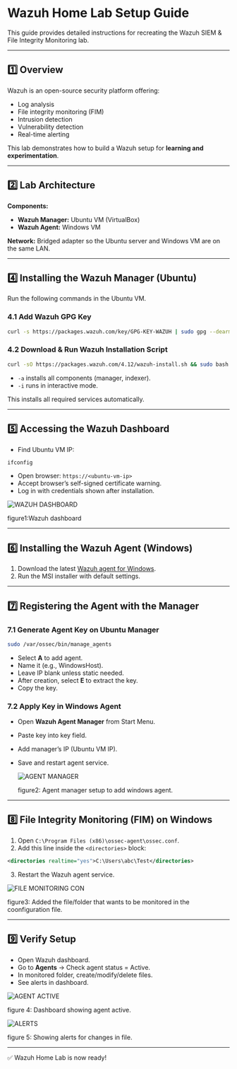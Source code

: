 #  Wazuh Home Lab Setup Guide

This guide provides detailed instructions for recreating the Wazuh SIEM & File Integrity Monitoring lab.

---

## 1️⃣ Overview
Wazuh is an open-source security platform offering:
- Log analysis
- File integrity monitoring (FIM)
- Intrusion detection
- Vulnerability detection
- Real-time alerting

This lab demonstrates how to build a Wazuh setup for **learning and experimentation**.

---

## 2️⃣ Lab Architecture
**Components:**
- **Wazuh Manager:** Ubuntu VM (VirtualBox)
- **Wazuh Agent:** Windows VM

**Network:** Bridged adapter so the Ubuntu server and Windows VM are on the same LAN.

---

## 4️⃣ Installing the Wazuh Manager (Ubuntu)
Run the following commands in the Ubuntu VM.

### 4.1 Add Wazuh GPG Key
```bash
curl -s https://packages.wazuh.com/key/GPG-KEY-WAZUH | sudo gpg --dearmor -o /usr/share/keyrings/wazuh-archive-keyring.gpg
```

### 4.2 Download & Run Wazuh Installation Script
```bash
curl -sO https://packages.wazuh.com/4.12/wazuh-install.sh && sudo bash ./wazuh-install.sh -a -i
```
- `-a` installs all components (manager, indexer).  
- `-i` runs in interactive mode.

This installs all required services automatically.

---

## 5️⃣ Accessing the Wazuh Dashboard
- Find Ubuntu VM IP:
```bash
ifconfig
```
- Open browser: `https://<ubuntu-vm-ip>`  
- Accept browser’s self-signed certificate warning.  
- Log in with credentials shown after installation.
  
 ![WAZUH DASHBOARD](screenshots/wazuh_dashboard1.jpg) 
 
 figure1:Wazuh dashboard 


---

## 6️⃣ Installing the Wazuh Agent (Windows)
1. Download the latest [Wazuh agent for Windows](https://documentation.wazuh.com/current/installation-guide/wazuh-agent/wazuh-agent-package-windows.html).  
2. Run the MSI installer with default settings.

---

## 7️⃣ Registering the Agent with the Manager

### 7.1 Generate Agent Key on Ubuntu Manager
```bash
sudo /var/ossec/bin/manage_agents
```
- Select **A** to add agent.  
- Name it (e.g., WindowsHost).  
- Leave IP blank unless static needed.  
- After creation, select **E** to extract the key.  
- Copy the key.

### 7.2 Apply Key in Windows Agent
- Open **Wazuh Agent Manager** from Start Menu.  
- Paste key into key field.  
- Add manager’s IP (Ubuntu VM IP).  
- Save and restart agent service.
  
  ![AGENT MANAGER](screenshots/wazuh_agent_manager.jpg)

  figure2: Agent manager setup to add windows agent.

---

## 8️⃣ File Integrity Monitoring (FIM) on Windows
1. Open `C:\Program Files (x86)\ossec-agent\ossec.conf`.  
2. Add this line inside the `<directories>` block:
```xml
<directories realtime="yes">C:\Users\abc\Test</directories>
```
3. Restart the Wazuh agent service.

![FILE MONITORING CON](screenshots/configuration_file_integrity.jpg) 

figure3: Added the file/folder that wants to be monitored in the coonfiguration file.

---

## 9️⃣ Verify Setup
- Open Wazuh dashboard.  
- Go to **Agents** → Check agent status = Active.  
- In monitored folder, create/modify/delete files.  
- See alerts in dashboard.

 
![AGENT ACTIVE](screenshots/Agent_added.jpg)

figure 4: Dashboard showing agent active.

![ALERTS](screenshots/alerts.jpg)

figure 5: Showing alerts for changes in file.

---

✅  Wazuh Home Lab is now ready!
